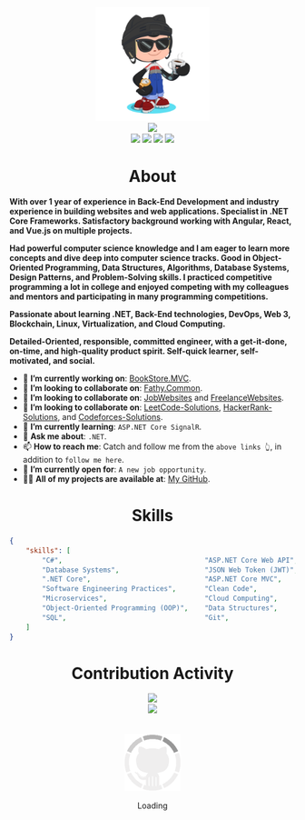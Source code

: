 <div align="center">
    <img src="GitHub.png" height="200">
</div>
<div align="center">
    <img src="https://readme-typing-svg.herokuapp.com?color=%236FDA44&size=32&center=true&vCenter=true&width=600&height=50&lines=Hi+👋,+I'm+Ahmed;Software+Engineer;Freelancer;Open-Source+Enthusiast">
</div>
<div align="center">
    <a href="https://www.linkedin.com/in/SWEAhmedOsman/"><img src="https://img.shields.io/badge/LinkedIn-0077b5?style=flat&logo=linkedin"></a>
    <a href="https://www.upwork.com/freelancers/~0121ca7f3563e57c0b?s=1110580748673863680"><img src="https://img.shields.io/badge/Upwork-494949?style=flat&logo=upwork"></a>
    <a href="https://stackoverflow.com/users/11837259/ahmed-fathy"><img src="https://img.shields.io/badge/Stack Overflow-f48024?style=flat&logo=stackoverflow&logoColor=white"></a>
    <a href="https://t.me/SWEAhmedOsman"><img src="https://img.shields.io/badge/Telegram-0088cc?style=flat&logo=telegram"></a>
</div>

<h1 align="center">About</h1>

**With over 1 year of experience in Back-End Development and industry experience in building websites and web applications. Specialist in .NET Core Frameworks. Satisfactory background working with Angular, React, and Vue.js on multiple projects.**

**Had powerful computer science knowledge and I am eager to learn more concepts and dive deep into computer science tracks. Good in Object-Oriented Programming, Data Structures, Algorithms, Database Systems, Design Patterns, and Problem-Solving skills. I practiced competitive programming a lot in college and enjoyed competing with my colleagues and mentors and participating in many programming competitions.**

**Passionate about learning .NET, Back-End technologies, DevOps, Web 3, Blockchain, Linux, Virtualization, and Cloud Computing.**

**Detailed-Oriented, responsible, committed engineer, with a get-it-done, on-time, and high-quality product spirit. Self-quick learner, self-motivated, and social.**

* 🔭 **I’m currently working on**: [BookStore.MVC](https://github.com/SWEAhmedOsman/BookStore.MVC).
* 🔭 **I’m looking to collaborate on**: [Fathy.Common](https://github.com/SWEAhmedOsman/Fathy.Common).
* 🔭 **I’m looking to collaborate on**: [JobWebsites](https://gist.github.com/SWEAhmedOsman/950f28910c9a3804c8d39d8d5f042916) and [FreelanceWebsites](https://gist.github.com/SWEAhmedOsman/0861a0a926bfd5c1b0e85dd827c1efe9).
* 🔭 **I’m looking to collaborate on**: [LeetCode-Solutions](https://github.com/SWEAhmedOsman/LeetCode-Solutions), [HackerRank-Solutions](https://github.com/SWEAhmedOsman/HackerRank-Solutions), and [Codeforces-Solutions](https://github.com/SWEAhmedOsman/Codeforces-Solutions).
* 🌱 **I’m currently learning**: `ASP.NET Core SignalR`.
* 💬 **Ask me about**: `.NET`.
* 📫 **How to reach me**: Catch and follow me from the `above links 👆`, in addition to `follow me here`.
* 🤔 **I’m currently open for**: `A new job opportunity`.
* 👨‍💻 **All of my projects are available at**: [My GitHub](https://github.com/SWEAhmedOsman?tab=repositories).


<h1 align="center">Skills</h1>

```json
{
    "skills": [
        "C#",                                   "ASP.NET Core Web API",     "Entity Framework Core",
        "Database Systems",                     "JSON Web Token (JWT)",     "Language Integrated Query (LINQ)",
        ".NET Core",                            "ASP.NET Core MVC",         "Microsoft Azure",
        "Software Engineering Practices",       "Clean Code",               "Unit Testing",
        "Microservices",                        "Cloud Computing",          "Problem Solving",
        "Object-Oriented Programming (OOP)",    "Data Structures",          "Algorithms",
        "SQL",                                  "Git",                      "Unix / Linux"
    ]
}
```

<div align="center">
    <h1>Contribution Activity</h1>
    <img src="https://github-readme-stats.vercel.app/api?username=SWEAhmedOsman&title_color=6FDA44&text_color=FFFFFF&show_icons=true&icon_color=6FDA44&include_all_commits=true&count_private=true&theme=dark" width="500">
    <br>
    <img src="https://github-readme-streak-stats.herokuapp.com/?user=SWEAhmedOsman&theme=dark&date_format=j%20M%5B%20Y%5D&currStreakLabel=6FDA44&fire=6FDA44&ring=6FDA44" width="500">
</div>
<br>
<br>
<div align="center">
    <img src="GitHub.gif" height="100">
    <p>Loading</p>
</div>